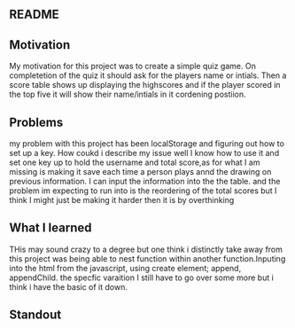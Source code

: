 ## README

## Motivation
My motivation for this project was to create a simple quiz game. On completetion of the quiz it should ask for the players name or intials. Then a score table shows up displaying the highscores and if the player scored in the top five it will show their name/intials in it cordening postiion.
## Problems
my problem with this project has been localStorage and figuring out how to set up a key. How coukd i describe my issue well I know how to use it and set one key up to hold the username and total score,as for what I am missing is making it save each time a person plays annd the drawing on previous information. I can input the information into the the table. and the problem im expecting to run into is the reordering of the total scores but I think I might just be making it harder then it is by overthinking
## What I learned
THis may sound crazy to a degree but one think i distinctly take away from this project was being able to nest function within another function.Inputing into the html from the javascript, using create element; append, appendChild. the specfic varaition I still have to go over some more but i think i have the basic of it down.
## Standout 
